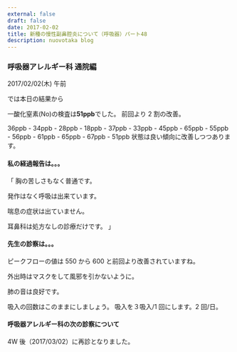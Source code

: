 ```yaml
---
external: false
draft: false
date: 2017-02-02
title: 新種の慢性副鼻腔炎について（呼吸器）パート48
description: nuovotaka blog
---
```


### 呼吸器アレルギー科 通院編

2017/02/02(木) 午前

では本日の結果から

一酸化窒素(No)の検査は**51ppb**でした。
前回より 2 割の改善。

36ppb - 34ppb - 28ppb - 18ppb - 37ppb -
33ppb - 45ppb - 65ppb - 55ppb - 56ppb -
61ppb - 65ppb - 67ppb - 51ppb
状態は良い傾向に改善しつつあります。

#### 私の経過報告は。。。

「
胸の苦しさもなく普通です。

発作はなく呼吸は出来ています。

喘息の症状は出ていません。

耳鼻科は処方なしの診療だけです。
」

#### 先生の診察は。。。

ピークフローの値は 550 から 600 と前回より改善されていますね。

外出時はマスクをして風邪を引かないように。

肺の音は良好です。

吸入の回数はこのままにしましょう。
吸入を３吸入/1 回にします。2 回/日。

#### 呼吸器アレルギー科の次の診察について

4W 後（2017/03/02）に再診となりました。
